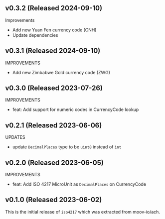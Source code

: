 ## v0.3.2 (Released 2024-09-10)

Improvements

- Add new Yuan Fen currency code (CNH)
- Update dependencies

## v0.3.1 (Released 2024-09-10)

IMPROVEMENTS

- Add new Zimbabwe Gold currency code (ZWG)

## v0.3.0 (Released 2023-07-26)

IMPROVEMENTS

- feat: Add support for numeric codes in CurrencyCode lookup

## v0.2.1 (Released 2023-06-06)

UPDATES

- update `DecimalPlaces` type to be `uint8` instead of `int`

## v0.2.0 (Released 2023-06-05)

IMPROVEMENTS

- feat: Add ISO 4217 MicroUnit as `DecimalPlaces` on CurrencyCode

## v0.1.0 (Released 2023-06-02)

This is the initial release of `iso4217` which was extracted from moov-io/ach.
